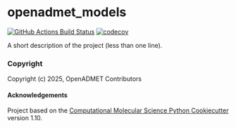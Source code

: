 openadmet_models
==============================
[//]: # (Badges)
[![GitHub Actions Build Status](https://github.com/REPLACE_WITH_OWNER_ACCOUNT/openadmet_models/workflows/CI/badge.svg)](https://github.com/REPLACE_WITH_OWNER_ACCOUNT/openadmet_models/actions?query=workflow%3ACI)
[![codecov](https://codecov.io/gh/REPLACE_WITH_OWNER_ACCOUNT/openadmet_models/branch/main/graph/badge.svg)](https://codecov.io/gh/REPLACE_WITH_OWNER_ACCOUNT/openadmet_models/branch/main)


A short description of the project (less than one line).

### Copyright

Copyright (c) 2025, OpenADMET Contributors


#### Acknowledgements
 
Project based on the 
[Computational Molecular Science Python Cookiecutter](https://github.com/molssi/cookiecutter-cms) version 1.10.
